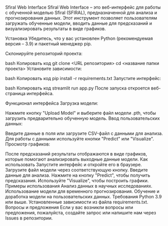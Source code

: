 Sfiral Web Interface
Sfiral Web Interface – это веб-интерфейс для работы с обученной моделью Sfiral (SFIRAL), предназначенной для анализа и прогнозирования данных. Этот инструмент позволяет пользователям загружать обученные модели, вводить данные для предсказаний и визуализировать результаты в виде графиков.

Установка
Убедитесь, что у вас установлен Python (рекомендуемая версия – 3.9) и пакетный менеджер pip.

Склонируйте репозиторий проекта:

bash
Копировать код
git clone <URL репозитория>
cd <название папки проекта>
Установите зависимости:

bash
Копировать код
pip install -r requirements.txt
Запустите интерфейс:

bash
Копировать код
streamlit run app.py
После запуска откроется веб-страница интерфейса.

Функционал интерфейса
Загрузка модели:

Нажмите кнопку "Upload Model" и выберите файл модели .pth, чтобы загрузить предварительно обученную модель.
Ввод пользовательских данных:

Введите данные в поля или загрузите CSV-файл с данными для анализа.
Для работы с данными используйте кнопки "Predict" или "Visualize".
Просмотр графиков:

После предсказаний результаты отображаются в виде графиков, которые помогают анализировать выходные данные модели.
Как использовать
Запустите интерфейс и откройте его в браузере.
Загрузите файл модели через соответствующую кнопку.
Введите данные для анализа.
Нажмите на кнопку "Predict", чтобы получить предсказания.
Используйте "Visualize", чтобы построить графики.
Примеры использования
Анализ данных в научных исследованиях.
Использование модели для временного прогнозирования.
Обучение и доработка модели на пользовательских данных.
Требования
Python 3.9 или выше.
Установленные зависимости из файла requirements.txt.
Вопросы и предложения
Если у вас возникли вопросы или предложения, пожалуйста, создайте запрос или напишите нам через Issues в репозитории.
